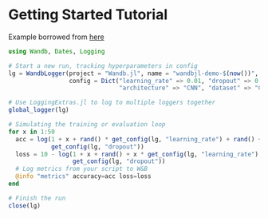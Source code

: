 # Getting Started Tutorial

Example borrowed from [here](https://colab.research.google.com/drive/1aEv8Haa3ppfClcCiC2TB8WLHB4jnY_Ds#scrollTo=-VE3MabfZAcx)

```julia
using Wandb, Dates, Logging

# Start a new run, tracking hyperparameters in config
lg = WandbLogger(project = "Wandb.jl", name = "wandbjl-demo-$(now())",
                 config = Dict("learning_rate" => 0.01, "dropout" => 0.2,
                               "architecture" => "CNN", "dataset" => "CIFAR-100"))

# Use LoggingExtras.jl to log to multiple loggers together
global_logger(lg)

# Simulating the training or evaluation loop
for x in 1:50
  acc = log(1 + x + rand() * get_config(lg, "learning_rate") + rand() + 
            get_config(lg, "dropout"))
  loss = 10 - log(1 + x + rand() + x * get_config(lg, "learning_rate") + rand() +
                  get_config(lg, "dropout"))
  # Log metrics from your script to W&B
  @info "metrics" accuracy=acc loss=loss
end

# Finish the run
close(lg)
```
